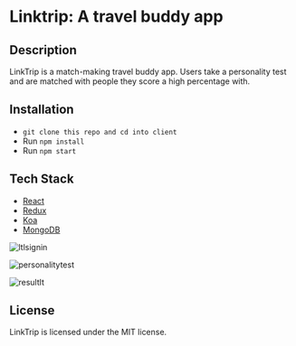 # Linktrip: A travel buddy app

Description  
------------- 
LinkTrip is a match-making travel buddy app. Users take a personality test and are matched with people they score a high percentage with.

Installation
------------- 
* `git clone this repo and cd into client`
* Run `npm install`
* Run `npm start`

Tech Stack  
------------- 
* [React](https://reactjs.org/)
* [Redux](https://redux.js.org/)
* [Koa](http://koajs.com/)
* [MongoDB](https://www.mongodb.com/)

![ltlsignin](https://user-images.githubusercontent.com/18400889/33796155-527fe308-dcef-11e7-9473-318480131bd9.png)

![personalitytest](https://user-images.githubusercontent.com/18400889/33796164-6a34ccd4-dcef-11e7-9f72-cae33ca33829.png)

![resultlt](https://user-images.githubusercontent.com/18400889/33796167-767baeb8-dcef-11e7-8956-ecd26217c9ad.png)

License
------ 
LinkTrip is licensed under the MIT license.

